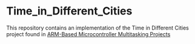 # Time_in_Different_Cities
This repository contains an implementation of the Time in Different Cities project found in [ARM-Based Microcontroller Multitasking Projects](https://www.amazon.com/ARM-Based-Microcontroller-Multitasking-Projects-FreeRTOS/dp/0128212276)
